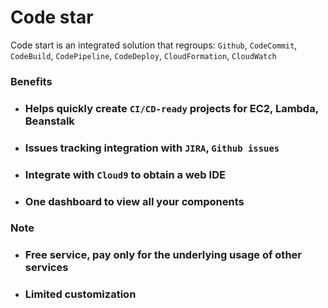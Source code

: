 # Code star
Code start is an integrated solution that regroups: `Github`, `CodeCommit`, `CodeBuild`, `CodePipeline`, `CodeDeploy`, `CloudFormation`, `CloudWatch`

### Benefits
- ### Helps quickly create `CI/CD-ready` projects for EC2, Lambda, Beanstalk
- ### Issues tracking integration with `JIRA`, `Github issues`
- ### Integrate with `Cloud9` to obtain a web IDE
- ### One dashboard to view all your components

### Note
- ### Free service, pay only for the underlying usage of other services
- ### Limited customization
